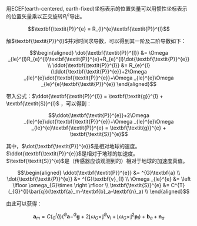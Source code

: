 
用ECEF(earth-centered, earth-fixed)坐标表示的位置矢量可以用惯性坐标表示的位置矢量乘以正交旋转$R^e_l$导出。
```math
\textbf{\textit{P}}^{e} = R_{l}^{e}\textbf{\textit{P}}^{l}
```
解$\textbf{\textit{P}}^{l}$并对时间求导数，可以得到其一阶及二阶导数如下：
```math
\begin{aligned}
\dot{\textbf{\textit{P}}^{l}} &= \Omega _{le}^{l}R_{e}^{l}\textbf{\textit{P}}^{e}+R_{e}^{l}\dot{\textbf{\textit{P}}^{e}} \\
\ddot{\textbf{\textit{P}}^{l}} &= R_{e}^{l}(\ddot{\textbf{\textit{P}}^{e}}+2\Omega _{le}^{e}\dot{\textbf{\textit{P}}^{e}}+\Omega _{le}^{e}\Omega _{le}^{e}\textbf{\textit{P}}^{e})
\end{aligned}
```
带入公式：$\ddot{\textbf{\textit{P}}^{l}} = \textbf{\textit{g}}^{l} + \textbf{\textit{S}}^{l}$ ，可以得到：
```math
\ddot{\textbf{\textit{P}}^{e}}+2\Omega _{le}^{e}\dot{\textbf{\textit{P}}^{e}}+\Omega _{le}^{e}\Omega _{le}^{e}\textbf{\textit{P}}^{e} = \textbf{\textit{g}}^{e} + \textbf{\textit{S}}^{e}
```
其中，$\dot{\textbf{\textit{P}}^{e}}$是相对地球的速度。$\ddot{\textbf{\textit{P}}^{e}}$是相对于地球的加速度。$\textbf{\textit{S}}^{e}$是（传感器应该观测到的）相对于地球的加速度真值。
```math
\begin{aligned}
\ddot{\textbf{\textit{P}}^{e}} &= ^{G}\textbf{a} \\
\dot{\textbf{\textit{P}}^{e}} &= ^{G}\textbf{v}_{I} \\
\Omega _{le}^{e} &= \left \lfloor \omega_{G}\times \right \rfloor \\
\textbf{\textit{S}}^{e} &= C^{T}(_{G}^{I}\bar{q})(\textbf{a}_m-\textbf{b}_a-\textbf{n}_a) \\
\end{aligned}
```
由此可以获得：
```math
\textbf{a}_m = C(_{G}^{I}\bar{q})(^{G}\textbf{a}-^{G}\textbf{g}+2\left \lfloor \omega_{G}\times \right \rfloor^{G}\textbf{v}_{I}+\left \lfloor \omega_{G}\times \right \rfloor^2\textbf{p}_{I})+\textbf{b}_{a}+\textbf{n}_{a}
```



